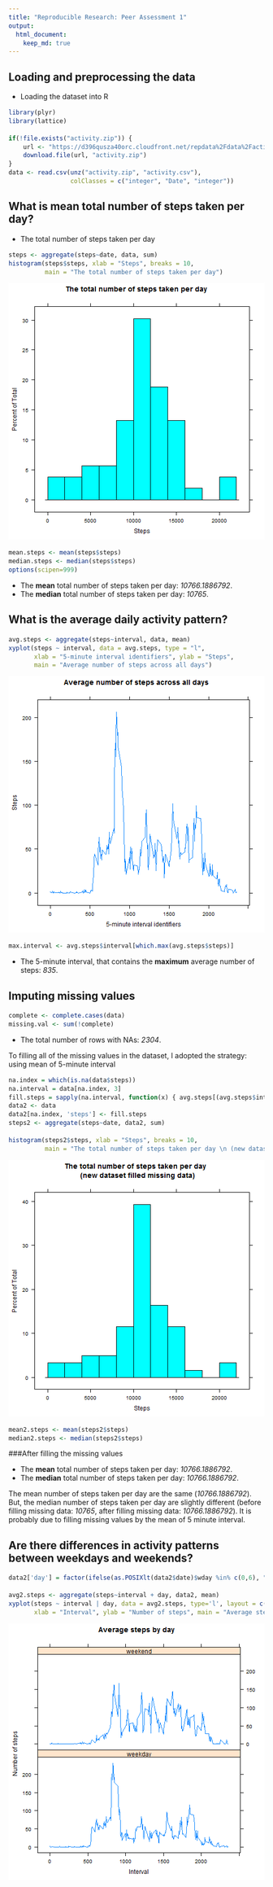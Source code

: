 ```yaml
---
title: "Reproducible Research: Peer Assessment 1"
output: 
  html_document:
    keep_md: true
---
```



## Loading and preprocessing the data

- Loading the dataset into R

```r
library(plyr)
library(lattice)

if(!file.exists("activity.zip")) {
    url <- "https://d396qusza40orc.cloudfront.net/repdata%2Fdata%2Factivity.zip"
    download.file(url, "activity.zip")
}
data <- read.csv(unz("activity.zip", "activity.csv"), 
                 colClasses = c("integer", "Date", "integer"))
```


## What is mean total number of steps taken per day?

-  The total number of steps taken per day

```r
steps <- aggregate(steps~date, data, sum)
histogram(steps$steps, xlab = "Steps", breaks = 10, 
          main = "The total number of steps taken per day")
```

![plot of chunk unnamed-chunk-2](figure/unnamed-chunk-2-1.png) 


```r
mean.steps <- mean(steps$steps)
median.steps <- median(steps$steps)
options(scipen=999)
```

- The __mean__ total number of steps taken per day: _10766.1886792_.
- The __median__ total number of steps taken per day: _10765_.

## What is the average daily activity pattern?


```r
avg.steps <- aggregate(steps~interval, data, mean)
xyplot(steps ~ interval, data = avg.steps, type = "l", 
       xlab = "5-minute interval identifiers", ylab = "Steps", 
       main = "Average number of steps across all days")
```

![plot of chunk unnamed-chunk-4](figure/unnamed-chunk-4-1.png) 


```r
max.interval <- avg.steps$interval[which.max(avg.steps$steps)]
```
- The 5-minute interval, that contains the __maximum__ average number of steps: _835_.


## Imputing missing values


```r
complete <- complete.cases(data)
missing.val <- sum(!complete)
```
- The total number of rows with NAs: _2304_.

To filling all of the missing values in the dataset, I adopted the strategy: using mean of 5-minute interval


```r
na.index = which(is.na(data$steps))
na.interval = data[na.index, 3]
fill.steps = sapply(na.interval, function(x) { avg.steps[(avg.steps$interval==x), 2]})
data2 <- data
data2[na.index, 'steps'] <- fill.steps
steps2 <- aggregate(steps~date, data2, sum)

histogram(steps2$steps, xlab = "Steps", breaks = 10, 
          main = "The total number of steps taken per day \n (new dataset filled missing data)")
```

![plot of chunk unnamed-chunk-7](figure/unnamed-chunk-7-1.png) 

```r
mean2.steps <- mean(steps2$steps)
median2.steps <- median(steps2$steps)
```

###After filling the missing values

- The __mean__ total number of steps taken per day: _10766.1886792_.
- The __median__ total number of steps taken per day: _10766.1886792_.

The mean number of steps taken per day are the same (_10766.1886792_).
But, the median number of steps taken per day are slightly different (before filling missing data: _10765_, after filling missing data: _10766.1886792_). It is probably due to filling missing values by the mean of 5 minute interval.


## Are there differences in activity patterns between weekdays and weekends?


```r
data2['day'] = factor(ifelse(as.POSIXlt(data2$date)$wday %in% c(0,6), "weekend", "weekday"))

avg2.steps <- aggregate(steps~interval + day, data2, mean)
xyplot(steps ~ interval | day, data = avg2.steps, type='l', layout = c(1, 2), 
       xlab = "Interval", ylab = "Number of steps", main = "Average steps by day")
```

![plot of chunk unnamed-chunk-8](figure/unnamed-chunk-8-1.png) 
